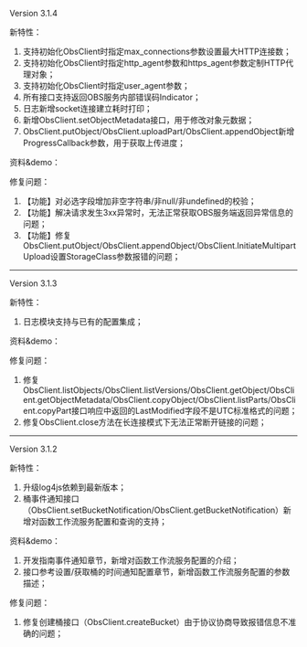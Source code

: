 ﻿Version 3.1.4

新特性：
1. 支持初始化ObsClient时指定max_connections参数设置最大HTTP连接数；
2. 支持初始化ObsClient时指定http_agent参数和https_agent参数定制HTTP代理对象；
3. 支持初始化ObsClient时指定user_agent参数；
4. 所有接口支持返回OBS服务内部错误码Indicator；
5. 日志新增socket连接建立耗时打印；
6. 新增ObsClient.setObjectMetadata接口，用于修改对象元数据；
7. ObsClient.putObject/ObsClient.uploadPart/ObsClient.appendObject新增ProgressCallback参数，用于获取上传进度；


资料&demo：

修复问题：

1. 【功能】对必选字段增加非空字符串/非null/非undefined的校验；
2. 【功能】解决请求发生3xx异常时，无法正常获取OBS服务端返回异常信息的问题；
3. 【功能】修复ObsClient.putObject/ObsClient.appendObject/ObsClient.InitiateMultipartUpload设置StorageClass参数报错的问题；


-----------------------------------------------------------------------------------

Version 3.1.3

新特性：
1. 日志模块支持与已有的配置集成；

资料&demo：

修复问题：
1. 修复ObsClient.listObjects/ObsClient.listVersions/ObsClient.getObject/ObsClient.getObjectMetadata/ObsClient.copyObject/ObsClient.listParts/ObsClient.copyPart接口响应中返回的LastModified字段不是UTC标准格式的问题；
2. 修复ObsClient.close方法在长连接模式下无法正常断开链接的问题；

-----------------------------------------------------------------------------------

Version 3.1.2

新特性：
1. 升级log4js依赖到最新版本；
2. 桶事件通知接口（ObsClient.setBucketNotification/ObsClient.getBucketNotification）新增对函数工作流服务配置和查询的支持；

资料&demo：
1. 开发指南事件通知章节，新增对函数工作流服务配置的介绍；
2. 接口参考设置/获取桶的时间通知配置章节，新增函数工作流服务配置的参数描述；

修复问题：
1. 修复创建桶接口（ObsClient.createBucket）由于协议协商导致报错信息不准确的问题；




